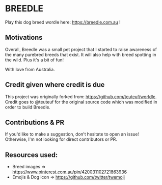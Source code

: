 # **BREED**LE

Play this dog breed wordle here: https://breedle.com.au !

## Motivations

Overall, Breedle was a small pet project that I started to raise awareness of the many purebred breeds that exist. It will also help with breed spotting in the wild. Plus it's a bit of fun!

With love from Australia.

## Credit given where credit is due

This project was originally forked from: https://github.com/teuteuf/worldle. 
Credit goes to @teuteuf for the original source code which was modified in order to build Breedle.

## Contributions & PR

If you'd like to make a suggestion, don't hesitate to open an issue! Otherwise, I'm not looking for direct contributors or PR.

## Resources used:

- Breed images => https://www.pinterest.com.au/pin/420031102721863936
- Emojis & Dog icon => https://github.com/twitter/twemoji
